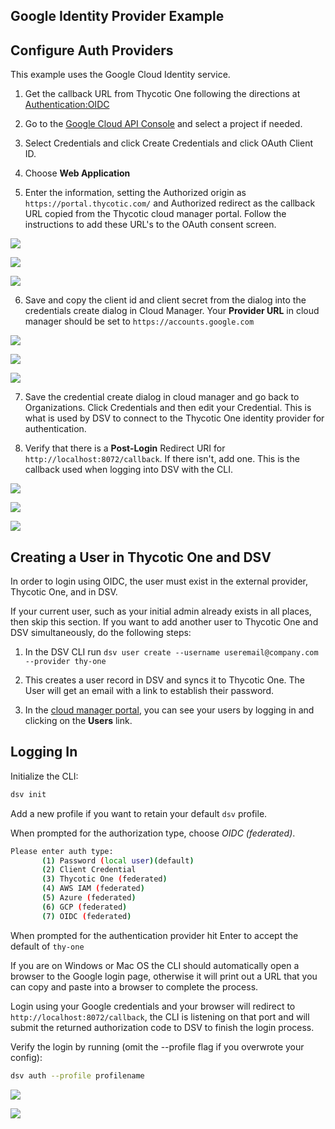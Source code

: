 [title]: # (GCP Example)
[tags]: # (DevOps Secrets Vault,DSV,)
[priority]: # (5710)

## Google Identity Provider Example

## Configure Auth Providers

This example uses the Google Cloud Identity service.

1. Get the callback URL from Thycotic One following the directions at [Authentication:OIDC](./index.md)

2. Go to the [Google Cloud API Console](https://console.cloud.google.com/apis/dashboard) and select a project if needed.

3. Select Credentials and click Create Credentials and click OAuth Client ID.

4. Choose **Web Application**

5. Enter the information, setting the Authorized origin as `https://portal.thycotic.com/` and Authorized redirect as the callback URL copied from the Thycotic cloud manager portal. Follow the instructions to add these URL's to the OAuth consent screen.

![](./images/spacer.png)

![](./images/setupgcpapp.png)

![](./images/spacer.png)

6. Save and copy the client id and client secret from the dialog into the credentials create dialog in Cloud Manager. Your **Provider URL** in cloud manager should be set to `https://accounts.google.com`

![](./images/spacer.png)

![](./images/setupcmprovider.png)

![](./images/spacer.png)


7. Save the credential create dialog in cloud manager and go back to Organizations. Click Credentials and then edit your Credential. This is what is used by DSV to connect to the Thycotic One identity provider for authentication. 

8. Verify that there is a **Post-Login** Redirect URI for `http://localhost:8072/callback`. If there isn't, add one. This is the callback used when logging into DSV with the CLI.


![](./images/spacer.png)

![](./images/cmcredentials.png)

![](./images/spacer.png)



## Creating a User in Thycotic One and DSV

In order to login using OIDC, the user must exist in the external provider, Thycotic One, and in DSV. 

If your current user, such as your initial admin already exists in all places, then skip this section. If you want to add another user to Thycotic One and DSV simultaneously, do the following steps:

1. In the DSV CLI run `dsv user create --username useremail@company.com --provider thy-one`

2. This creates a user record in DSV and syncs it to Thycotic One. The User will get an email with a link to establish their password.  

3. In the [cloud manager portal](https://portal.thycotic.com), you can see your users by logging in and clicking on the **Users** link.

## Logging In


Initialize the CLI:

```BASH
dsv init
```

Add a new profile if you want to retain your default `dsv` profile.

When prompted for the authorization type, choose *OIDC (federated)*.

```BASH
Please enter auth type:
       (1) Password (local user)(default)
       (2) Client Credential
       (3) Thycotic One (federated)
       (4) AWS IAM (federated)
       (5) Azure (federated)
       (6) GCP (federated)
       (7) OIDC (federated)
```

When prompted for the authentication provider hit Enter to accept the default of `thy-one`

If you are on Windows or Mac OS the CLI should automatically open a browser to the Google login page, otherwise it will print out a URL that you can copy and paste into a browser to complete the process.

Login using your Google credentials and your browser will redirect to `http://localhost:8072/callback`, the CLI is listening on that port and will submit the returned authorization code to DSV to finish the login process.

Verify the login by running (omit the --profile flag if you overwrote your config): 

```BASH
dsv auth --profile profilename
```

![](./images/spacer.png)

![](./images/spacer.png)